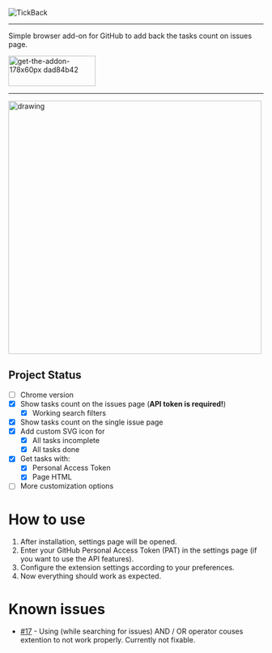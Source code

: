 ![TickBack](https://github.com/user-attachments/assets/e404f8b3-2a68-4b63-b6a9-e6c30c7957b3)

---

Simple browser add-on for GitHub to add back the tasks count on issues page.

[<img width="172" height="60" alt="get-the-addon-178x60px dad84b42" src="https://github.com/user-attachments/assets/0b563b99-f3fd-4fa2-85c9-c6bf5e81f51c" />](https://addons.mozilla.org/pl/firefox/addon/tickback)

---

<img src="https://github.com/user-attachments/assets/d666c9f3-7ce8-4ed9-8e71-948ed3c15d8f" alt="drawing" width="500"/>

## Project Status

- [ ] Chrome version
- [x] Show tasks count on the issues page (__API token is required!__)
    - [x] Working search filters
- [x] Show tasks count on the single issue page 
- [x] Add custom SVG icon for
    - [x] All tasks incomplete
    - [x] All tasks done
- [x] Get tasks with:
    - [x] Personal Access Token
    - [x] Page HTML
- [ ] More customization options

# How to use

1. After installation, settings page will be opened.
2. Enter your GitHub Personal Access Token (PAT) in the settings page (if you want to use the API features).
3. Configure the extension settings according to your preferences.
4. Now everything should work as expected.

# Known issues

- [#17](https://github.com/Ja-Tar/TickBack/issues/17) - Using (while searching for issues) AND / OR operator couses extention to not work properly. Currently not fixable.
